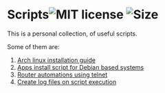 # Scripts![MIT license](https://img.shields.io/github/license/CSpyridakis/SCTT.svg?style=plastic) ![Size](https://img.shields.io/github/repo-size/CSpyridakis/SCTT.svg?style=plastic)

This is a personal collection, of useful scripts. 

Some of them are:
1. [Arch linux installation guide](./shellScripts/Arch/arch-linux_installation.sh)
2. [Apps install script for Debian based systems](./shellScripts/Debian/apps_install-1.2-debian.sh)
3. [Router automations using telnet](./shellScripts/router_action-1.0.sh)
4. [Create log files on script execution](./shellScripts/script_log-1.1.sh)
